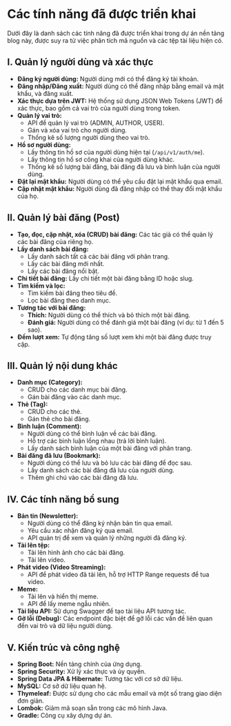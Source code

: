 # Các tính năng đã được triển khai

Dưới đây là danh sách các tính năng đã được triển khai trong dự án nền tảng blog này, được suy ra từ việc phân tích mã nguồn và các tệp tài liệu hiện có.

## I. Quản lý người dùng và xác thực

- **Đăng ký người dùng:** Người dùng mới có thể đăng ký tài khoản.
- **Đăng nhập/Đăng xuất:** Người dùng có thể đăng nhập bằng email và mật khẩu, và đăng xuất.
- **Xác thực dựa trên JWT:** Hệ thống sử dụng JSON Web Tokens (JWT) để xác thực, bao gồm cả vai trò của người dùng trong token.
- **Quản lý vai trò:**
    - API để quản lý vai trò (ADMIN, AUTHOR, USER).
    - Gán và xóa vai trò cho người dùng.
    - Thống kê số lượng người dùng theo vai trò.
- **Hồ sơ người dùng:**
    - Lấy thông tin hồ sơ của người dùng hiện tại (`/api/v1/auth/me`).
    - Lấy thông tin hồ sơ công khai của người dùng khác.
    - Thống kê số lượng bài đăng, bài đăng đã lưu và bình luận của người dùng.
- **Đặt lại mật khẩu:** Người dùng có thể yêu cầu đặt lại mật khẩu qua email.
- **Cập nhật mật khẩu:** Người dùng đã đăng nhập có thể thay đổi mật khẩu của họ.

## II. Quản lý bài đăng (Post)

- **Tạo, đọc, cập nhật, xóa (CRUD) bài đăng:** Các tác giả có thể quản lý các bài đăng của riêng họ.
- **Lấy danh sách bài đăng:**
    - Lấy danh sách tất cả các bài đăng với phân trang.
    - Lấy các bài đăng mới nhất.
    - Lấy các bài đăng nổi bật.
- **Chi tiết bài đăng:** Lấy chi tiết một bài đăng bằng ID hoặc slug.
- **Tìm kiếm và lọc:**
    - Tìm kiếm bài đăng theo tiêu đề.
    - Lọc bài đăng theo danh mục.
- **Tương tác với bài đăng:**
    - **Thích:** Người dùng có thể thích và bỏ thích một bài đăng.
    - **Đánh giá:** Người dùng có thể đánh giá một bài đăng (ví dụ: từ 1 đến 5 sao).
- **Đếm lượt xem:** Tự động tăng số lượt xem khi một bài đăng được truy cập.

## III. Quản lý nội dung khác

- **Danh mục (Category):**
    - CRUD cho các danh mục bài đăng.
    - Gán bài đăng vào các danh mục.
- **Thẻ (Tag):**
    - CRUD cho các thẻ.
    - Gán thẻ cho bài đăng.
- **Bình luận (Comment):**
    - Người dùng có thể bình luận về các bài đăng.
    - Hỗ trợ các bình luận lồng nhau (trả lời bình luận).
    - Lấy danh sách bình luận của một bài đăng với phân trang.
- **Bài đăng đã lưu (Bookmark):**
    - Người dùng có thể lưu và bỏ lưu các bài đăng để đọc sau.
    - Lấy danh sách các bài đăng đã lưu của người dùng.
    - Thêm ghi chú vào các bài đăng đã lưu.

## IV. Các tính năng bổ sung

- **Bản tin (Newsletter):**
    - Người dùng có thể đăng ký nhận bản tin qua email.
    - Yêu cầu xác nhận đăng ký qua email.
    - API quản trị để xem và quản lý những người đã đăng ký.
- **Tải lên tệp:**
    - Tải lên hình ảnh cho các bài đăng.
    - Tải lên video.
- **Phát video (Video Streaming):**
    - API để phát video đã tải lên, hỗ trợ HTTP Range requests để tua video.
- **Meme:**
    - Tải lên và hiển thị meme.
    - API để lấy meme ngẫu nhiên.
- **Tài liệu API:** Sử dụng Swagger để tạo tài liệu API tương tác.
- **Gỡ lỗi (Debug):** Các endpoint đặc biệt để gỡ lỗi các vấn đề liên quan đến vai trò và dữ liệu người dùng.

## V. Kiến trúc và công nghệ

- **Spring Boot:** Nền tảng chính của ứng dụng.
- **Spring Security:** Xử lý xác thực và ủy quyền.
- **Spring Data JPA & Hibernate:** Tương tác với cơ sở dữ liệu.
- **MySQL:** Cơ sở dữ liệu quan hệ.
- **Thymeleaf:** Được sử dụng cho các mẫu email và một số trang giao diện đơn giản.
- **Lombok:** Giảm mã soạn sẵn trong các mô hình Java.
- **Gradle:** Công cụ xây dựng dự án.
